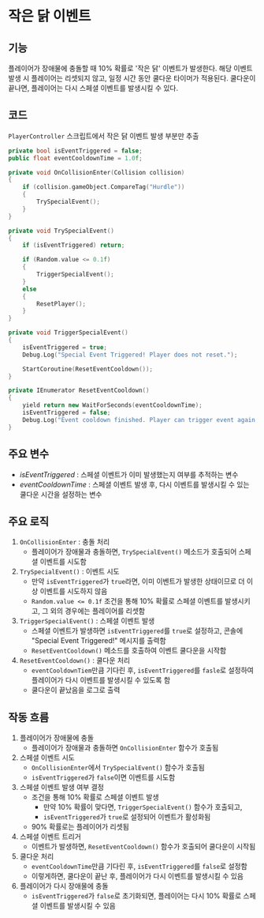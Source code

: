 # 작은 닭 이벤트
## 기능
플레이어가 장애물에 충돌할 때 10% 확률로 '작은 닭' 이벤트가 발생한다. 해당 이벤트 발생 시 플레이어는 리셋되지 않고, 일정 시간 동안 쿨다운 타이머가 적용된다. 쿨다운이 끝나면, 플레이어는 다시 스페셜 이벤트를 발생시킬 수 있다.

## 코드
`PlayerController` 스크립트에서 작은 닭 이벤트 발생 부분만 추출
```C++
private bool isEventTriggered = false;
public float eventCooldownTime = 1.0f;

private void OnCollisionEnter(Collision collision)
{
    if (collision.gameObject.CompareTag("Hurdle"))
    {
        TrySpecialEvent();
    }
}

private void TrySpecialEvent()
{
    if (isEventTriggered) return;  

    if (Random.value <= 0.1f)  
    {
        TriggerSpecialEvent();
    }
    else
    {
        ResetPlayer();  
    }
}

private void TriggerSpecialEvent()
{
    isEventTriggered = true;
    Debug.Log("Special Event Triggered! Player does not reset.");

    StartCoroutine(ResetEventCooldown());  
}

private IEnumerator ResetEventCooldown()
{
    yield return new WaitForSeconds(eventCooldownTime); 
    isEventTriggered = false; 
    Debug.Log("Event cooldown finished. Player can trigger event again.");
}
```

## 주요 변수
- *isEventTriggered* : 스페셜 이벤트가 이미 발생했는지 여부를 추적하는 변수
- *eventCooldownTime* : 스페셜 이벤트 발생 후, 다시 이벤트를 발생시킬 수 있는 쿨다운 시간을 설정하는 변수

## 주요 로직
1. `OnCollisionEnter` : 충돌 처리
   - 플레이어가 장애물과 충돌하면, `TrySpecialEvent()` 메소드가 호출되어 스페셜 이벤트를 시도함
2. `TrySpecialEvent()` : 이벤트 시도
   - 만약 `isEventTriggered`가 `true`라면, 이미 이벤트가 발생한 상태이므로 더 이상 이벤트를 시도하지 않음
   - `Random.value <= 0.1f` 조건을 통해 10% 확률로 스페셜 이벤트를 발생시키고, 그 외의 경우에는 플레이어를 리셋함
3. `TriggerSpecialEvent()` : 스페셜 이벤트 발생
   - 스페셜 이벤트가 발생하면 `isEventTriggered`를 `true`로 설정하고, 콘솔에 "Special Event Triggered!" 메시지를 출력함
   - `ResetEventCooldown()` 메소드를 호출하여 이벤트 쿨다운을 시작함
4. `ResetEventCooldown()` : 쿨다운 처리
   - `eventCooldownTiem`만큼 기다린 후, `isEventTriggered`를 `fasle`로 설정하여 플레이어가 다시 이벤트를 발생시킬 수 있도록 함
   - 쿨다운이 끝났음을 로그로 출력

## 작동 흐름
1. 플레이어가 장애물에 충돌
   - 플레이어가 장애물과 충돌하면 `OnCollisionEnter` 함수가 호출됨
2. 스페셜 이벤트 시도
   - `OnCollisionEnter`에서 `TrySpecialEvent()` 함수가 호출됨
   - `isEventTriggered`가 `false`이면 이벤트를 시도함
3. 스페셜 이벤트 발생 여부 결정
   - 조건을 통해 10% 확률로 스페셜 이벤트 발생
     - 만약 10% 확률이 맞다면, `TriggerSpecialEvent()` 함수가 호출되고,
     - `isEventTriggered`가 `true`로 설정되어 이벤트가 활성화됨
   - 90% 확률로는 플레이어가 리셋됨
4. 스페셜 이벤트 트리거
   - 이벤트가 발생하면, `ResetEventCooldown()` 함수가 호출되어 쿨다운이 시작됨
5. 쿨다운 처리
   - `eventCooldownTime`만큼 기다린 후, `isEventTriggered`를 `false`로 설정함
   - 이렇게하면, 쿨다운이 끝난 후, 플레이어가 다시 이벤트를 발생시킬 수 있음
6. 플레이어가 다시 장애물에 충돌
   - `isEventTriggered`가 `false`로 초기화되면, 플레이어는 다시 10% 확률로 스페셜 이벤트를 발생시킬 수 있음

